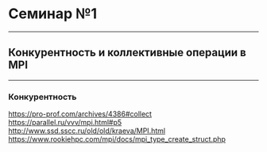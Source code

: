 # Семинар №1

---

## Конкурентность и коллективные операции в MPI

---

### Конкурентность

https://pro-prof.com/archives/4386#collect  
https://parallel.ru/vvv/mpi.html#p5  
http://www.ssd.sscc.ru/old/old/kraeva/MPI.html  
https://www.rookiehpc.com/mpi/docs/mpi_type_create_struct.php